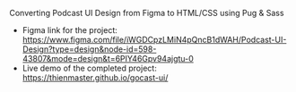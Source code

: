 Converting Podcast UI Design from Figma to HTML/CSS using Pug & Sass

- Figma link for the project: https://www.figma.com/file/iWGDCpzLMiN4pQncB1dWAH/Podcast-UI-Design?type=design&node-id=598-43807&mode=design&t=6PIY46Gpv94ajgtu-0
- Live demo of the completed project: https://thienmaster.github.io/gocast-ui/
